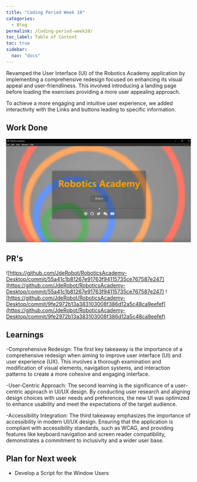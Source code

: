 ```yaml
---
title: "Coding Period Week 10"
categories:
  - Blog
permalink: /Coding-period-week10/
toc_label: Table of Content
toc: true
sidebar:
  nav: "docs"
---
```


Revamped the User Interface (UI) of the Robotics Academy application by implementing a comprehensive redesign focused on enhancing its visual appeal and user-friendliness. This involved introducing a landing page before loading the exercises providing a more user appealing approach.

To achieve a more engaging and intuitive user experience, we added interactivity with the Links and buttons leading to specific information.

## Work Done

![NEW-UI](../assets/images/Codignweek10img1.png)

## PR's

![https://github.com/JdeRobot/RoboticsAcademy-Desktop/commit/55a41c1b81267e91763f94115735ce767587e247](https://github.com/JdeRobot/RoboticsAcademy-Desktop/commit/55a41c1b81267e91763f94115735ce767587e247)
![https://github.com/JdeRobot/RoboticsAcademy-Desktop/commit/9fe2972b13a383103008f386d12a5c48ca9eefef](https://github.com/JdeRobot/RoboticsAcademy-Desktop/commit/9fe2972b13a383103008f386d12a5c48ca9eefef)

## Learnings

-Comprehensive Redesign: The first key takeaway is the importance of a comprehensive redesign when aiming to improve user interface (UI) and user experience (UX). This involves a thorough examination and modification of visual elements, navigation systems, and interaction patterns to create a more cohesive and engaging interface.

-User-Centric Approach: The second learning is the significance of a user-centric approach in UI/UX design. By conducting user research and aligning design choices with user needs and preferences, the new UI was optimized to enhance usability and meet the expectations of the target audience.

-Accessibility Integration: The third takeaway emphasizes the importance of accessibility in modern UI/UX design. Ensuring that the application is compliant with accessibility standards, such as WCAG, and providing features like keyboard navigation and screen reader compatibility, demonstrates a commitment to inclusivity and a wider user base.

## Plan for Next week

- Develop a Script for the Window Users

